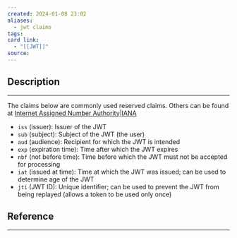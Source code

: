 ```yaml
---
created: 2024-01-08 23:02
aliases:
  - jwt claims
tags: 
card link:
  - "[[JWT]]"
source:
---
```

## Description
---

The claims below are commonly used reserved claims. Others can be found at [Internet Assigned Number Authority|IANA](https://www.iana.org/assignments/jwt/jwt.xhtml)

- `iss` (issuer): Issuer of the JWT
- `sub` (subject): Subject of the JWT (the user)
- `aud` (audience): Recipient for which the JWT is intended
- `exp` (expiration time): Time after which the JWT expires
- `nbf` (not before time): Time before which the JWT must not be accepted for processing
- `iat` (issued at time): Time at which the JWT was issued; can be used to determine age of the JWT
- `jti` (JWT ID): Unique identifier; can be used to prevent the JWT from being replayed (allows a token to be used only once)




## Reference
---






